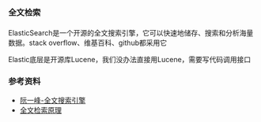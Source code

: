 ### 全文检索


#### 
ElasticSearch是一个开源的全文搜索引擎，它可以快速地储存、搜索和分析海量数据。stack overflow、维基百科、github都采用它

Elastic底层是开源库Lucene，我们没办法直接用Lucene，需要写代码调用接口




### 参考资料
- [阮一峰-全文搜索引擎](http://www.ruanyifeng.com/blog/2017/08/elasticsearch.html)
- [全文检索原理](http://blog.csdn.net/softmanfly/article/details/51376886)